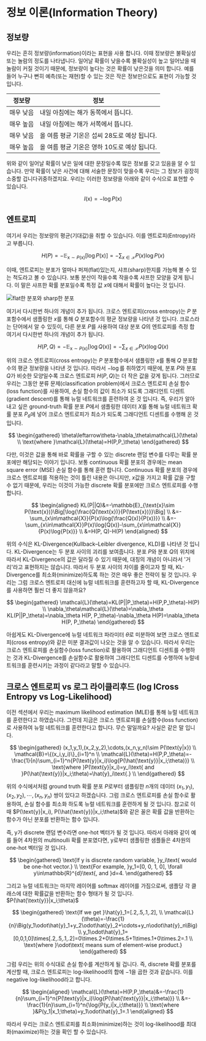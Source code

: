 # 정보 이론(Information Theory)

## 정보량

우리는 흔히 정보량(information)이라는 표현을 사용 합니다. 이때 정보량은 불확실성 또는 놀람의 정도를 나타냅니다. 일어날 확률이 낮을수록 불확실성이 높고 일어났을 때 놀람이 커질 것이기 때문에, 정보량이 높다는 것은 확률이 낮은것을 의미 합니다. 예를 들어 누구나 뻔히 예측(또는 재현)할 수 있는 것은 작은 정보만으로도 표현이 가능할 것입니다.

|정보량|정보|
|-|-|
|매우 낮음|내일 아침에는 해가 동쪽에서 뜹니다.|
|매우 높음|내일 아침에는 해가 서쪽에서 뜹니다.|
|매우 낮음|올 여름 평균 기온은 섭씨 28도로 예상 됩니다.|
|매우 높음|올 여름 평균 기온은 영하 10도로 예상 됩니다.|

위와 같이 일어날 확률이 낮은 일에 대한 문장일수록 많은 정보를 갖고 있음을 알 수 있습니다. 만약 확률이 낮은 사건에 대해 서술한 문장이 맞을수록 우리는 그 정보가 굉장히 소중할 겁니다귀중하겠지요. 우리는 이러한 정보량을 아래와 같이 수식으로 표현할 수 있습니다.

$$
I(\text{x})=-\log{P(\text{x})}
$$

## 엔트로피

여기서 우리는 정보량의 평균(기대값)을 취할 수 있습니다. 이를 엔트로피(Entropy)라고 부릅니다.

$$
H(P)=-\mathbb{E}_{\text{x}\sim P(\text{x})}[\log{P(\text{x})}]=-\sum_{x\in\mathcal{X}}{P(x)\log{P(x)}}
$$

이때, 엔트로피는 분포가 얼마나 퍼져(flat)있는지, 샤프(sharp)한지를 가늠해 볼 수 있는 척도라고 볼 수 있습니다. 보통 분산이 작을수록<comment> 작을수록 샤프한 모양을 갖게 됩니다. 이 말은 샤프한 확률 분포일수록 특정 값 $x$에 대해서 확률이 높다는 것 입니다. 

![flat한 분포와 sharp한 분포](image)

여기서 다시한번 하나의 개념이 추가 됩니다. 크로스 엔트로피(cross entropy)는 $P$ 분포함수에서 샘플링한 $x$를 통해 $Q$ 분포함수의 평균 정보량을 나타낸 것 입니다. 크로스라는 단어에서 알 수 있듯이, 다른 분포 $P$를 사용하여 대상 분포 $Q$의 엔트로피를 측정 합</comment> 여기서 다시한번 하나의 개념이 추가 됩니다.

$$
H(P, Q)=-\mathbb{E}_{\text{x}\sim P(\text{x})}[\log{Q(\text{x})}]=-\sum_{x\in\mathcal{X}}{P(x)\log{Q(x)}}
$$

위의 크로스 엔트로피(cross entropy)는 $P$ 분포함수에서 샘플링한 $x$를 통해 $Q$ 분포함수의 평균 정보량을 나타낸 것 입니다. 따라서 $-\log$를 취하였기 때문에, 분포 $P$와 분포 $Q$가 비슷한 모양일수록 크로스 엔트로피 $H(P,Q)$는 더 작은 값을 갖게 됩니다. 그러므로 우리는 그동안 분류 문제(classification problem)에서 크로스 엔트로피 손실 함수(loss function)를 사용하여, 손실 함수의 값이 최소가 되도록 그래디언트 디센트(gradient descent)를 통해 뉴럴 네트워크를 훈련하여 온 것 입니다. 즉, 우리가 알아내고 싶은 ground-truth 확률 분포 $P$에서 샘플링한 데이터 $X$를 통해 뉴럴 네트워크 확률 분포 $P_\theta$에 넣어 크로스 엔트로피가 최소가 되도록 그래디언트 디센트를 수행해 온 것 입니다.

$$
\begin{gathered}
\theta\leftarrow\theta-\nabla_\theta\mathcal{L}(\theta) \\
\text{where }\mathcal{L}(\theta)=H(P,P_\theta)
\end{gathered}
$$

다만, 이것은 값을 통해 바로 확률을 구할 수 있는 discrete 랜덤 변수를 다루는 확률 분포에만 해당되는 이야기 입니다. 보통 continuous 확률 분포의 경우에는 mean square error (MSE) 손실 함수를 통해 훈련 합니다. Continuous 확률 분포의 경우에 크로스 엔트로피를 적용하는 것이 틀린 내용은 아니지만, $x$값을 가지고 확률 값을 구할 수 없기 때문에, 우리는 이것이 가능한 discrete 확률 분포에만 크로스 엔트로피를 수행 합니다.

$$
\begin{aligned}
KL(P||Q)&=-\mathbb{E}_{\text{x}\sim P(\text{x})}\Big[\log{\frac{Q(\text{x})}{P(\text{x})}}\Big] \\
&=-\sum_{x\in\mathcal{X}}{P(x)\log{\frac{Q(x)}{P(x)}}} \\
&=-\sum_{x\in\mathcal{X}}P(x)\log{Q(x)}-\sum_{x\in\mathcal{X}}{P(x)\log{P(x)}} \\
&=H(P, Q)-H(P)
\end{aligned}
$$

위의 수식은 KL-Divergence(Kullback–Leibler divergence, KLD)를 나타낸 것 입니다. KL-Divergence는 두 분포 사이의 괴리를 보여줍니다. 분포 $P$와 분포 $Q$의 위치에 따라서 KL-Divergence의 값은 달라질 수 있기 때문에, 대칭의 개념이 아니라서 '거리'라고 표현하지는 않습니다. 따라서 두 분포 사이의 차이를 줄이고자 할 때, KL-Divergence를 최소화(minimize)하도록 하는 것은 매우 좋은 전략이 될 것 입니다. 우리는 그럼 크로스 엔트로피 대신에 뉴럴 네트워크를 훈련하고자 할 때, KL-Divergence를 사용하면 훨씬 더 좋지 않을까요?

$$
\begin{gathered}
\mathcal{L}(\theta)=KL(P||P_\theta)=H(P,P_\theta)-H(P) \\
\nabla_\theta\mathcal{L}(\theta)=\nabla_\theta KL(P||P_\theta)=\nabla_\theta H(P, P_\theta)-\nabla_\theta H(P)=\nabla_\theta H(P, P_\theta)
\end{gathered}
$$

아쉽게도 KL-Divergence에 뉴럴 네트워크 파라미터 $\theta$로 미분하여 보면 크로스 엔트로피(cross entropy)와 같은 미분 결과값이 나오는 것을 알 수 있습니다. 따라서 우리는 크로스 엔트로피를 손실함수(loss function)로 활용하여 그래디언트 디센트를 수행하는 것과 KL-Divergence를 손실함수로 활용하여 그래디언트 디센트를 수행하여 뉴럴네트워크를 훈련시키는 과정이 같다라고 말할 수 있습니다.

## 크로스 엔트로피 vs 로그 라이클리후드 (log lCross Entropy vs Log-Likelihood)

이전 섹션에서 우리는 maximum likelihood estimation (MLE)를 통해 뉴럴 네트워크를 훈련한다고 하였습니다. 그런데 지금은 크로스 엔트로피를 손실함수(loss function)로 사용하여 뉴럴 네트워크를 훈련한다고 합니다. 무슨 말일까요? 사실은 같은 말 입니다.

$$
\begin{gathered}
(x_1,y_1),(x_2,y_2),\cdots,(x_n,y_n)\sim P(\text{y|x}) \\
\mathcal{B}=\{(x_i,y_i)\}_{i=1}^n \\
\mathcal{L}(\theta)=H(P,P_\theta)=-\frac{1}{n}\sum_{i=1}^n{P(\text{y}|x_i)\log{P(\hat{\text{y}}|x_i;\theta)}} \\
\text{where }P(\text{y}|x_i)=y_i\text{ and }P(\hat{\text{y}}|x_i;\theta)=\hat{y}_i\text{.} \\
\end{gathered}
$$

위의 수식에서처럼 ground truth 확률 분포 $P$로부터 샘플링한 $n$개의 데이터 $(x_1,y_1),(x_2,y_2),\cdots,(x_n,y_n)$ 쌍이 있다고 하겠습니다. 그럼 크로스 엔트로피를 손실 함수로 활용하여, 손실 함수를 최소화 하도록 뉴럴 네트워크를 훈련하게 될 것 입니다. 참고로 이때 $P(\text{y}|x_i), P(\hat{\text{y}}|x_i;\theta)$와 같은 꼴은 확률 값을 반환하는 함수가 아닌 분포를 반환하는 함수 입니다.

즉, $\text{y}$가 discrete 랜덤 변수라면 one-hot 벡터가 될 것 입니다. 따라서 아래와 같이 예를 들어 4차원의 multinoulli 확률 분포였다면, $\text{y}$로부터 샘플링한 샘플들은 4차원의 one-hot 벡터일 것 입니다.

$$
\begin{gathered}
\text{If y is discrete random variable, }y_i\text{ would be one-hot vector.} \\
\text{For example, }y_1=[0, 0, 1, 0], \forall y\in\mathbb{R}^{d}\text{, and }d=4.
\end{gathered}
$$

그리고 뉴럴 네트워크는 마지막 레이어를 softmax 레이어를 가짐으로써, 샘플당 각 클래스에 대한 확률값을 반환하는 함수 형태가 될 것 입니다. <comment> $P(\hat{\text{y}}|x_i;\theta)$ </comment>

$$
\begin{gathered}
\text{If we get }\hat{y}_1=[.2,.5,.1,.2], \\
\mathcal{L}(\theta)=-\frac{1}{n}\Big(y_1\odot\hat{y}_1+y_2\odot\hat{y}_2+\cdots+y_n\odot\hat{y}_n\Big) \\
y_1\odot\hat{y}_1=[0,0,1,0]\times[.2,.5,.1,.2]=0\times.2+0\times.5+1\times.1+0\times.2=.1 \\
\text{where }\odot\text{ means sum of element-wise product.}
\end{gathered}
$$

그럼 우리는 위의 수식대로 손실 함수를 계산하게 될 겁니다. 즉, discrete 확률 분포를 계산할 때, 크로스 엔트로피는 log-likelihood의 합에 $-1$을 곱한 것과 같습니다. 이를 negative log-likelihood라고 합니다.

$$
\begin{aligned}
\mathcal{L}(\theta)=H(P,P_\theta)&=-\frac{1}{n}\sum_{i=1}^n{P(\text{y}|x_i)\log{P(\hat{\text{y}}|x_i;\theta)}} \\
&=-\frac{1}{n}\sum_{i=1}^n{\log{P(y_i|x_i;\theta)}} \\
\text{where }&P(y_1|x_1;\theta)=y_1\odot\hat{y}_1=.1
\end{aligned}
$$

따라서 우리는 크로스 엔트로피를 최소화(minimize)하는 것이 log-likelihood를 최대화(maximize)하는 것을 확인 할 수 있습니다.
<!--stackedit_data:
eyJoaXN0b3J5IjpbNzg2ODE5ODcwXX0=
-->